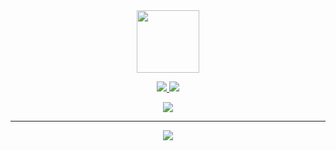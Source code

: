<div id="header" align="center">
  <img src="https://media.giphy.com/media/M9gbBd9nbDrOTu1Mqx/giphy.gif" width="100"/>
</div>
<p align="center">
  <a href="https://git.io/streak-stats">
    <img src="https://github-readme-streak-stats.herokuapp.com?user=DesertPapi&theme=dark"/>
  </a>
  <a> 
    <img src="https://github-readme-stats.vercel.app/api?username=DesertPapi&theme=dark"/>
  </a>
</p>
<p align="center">
  <a> 
    <img src="https://github-readme-stats.vercel.app/api/top-langs/?username=DesertPapi&langs_count=7&theme=tokyonight"/>
  </a>
</p>

-----------------------
<p align="center">
  <a href="https://skillicons.dev">
    <img src="https://skillicons.dev/icons?i=js,html,cpp,rust,python,linux,windows,c,discord,git,github,postman,raspberrypi,tauri,ubuntu,vscode,visualstudio,wordpress&perline=9&theme=dark" />
  </a>
</p>
